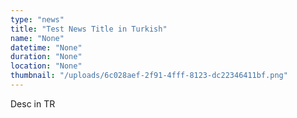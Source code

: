 ```yaml
---
type: "news"
title: "Test News Title in Turkish"
name: "None"
datetime: "None"
duration: "None"
location: "None"
thumbnail: "/uploads/6c028aef-2f91-4fff-8123-dc22346411bf.png"
---
```


Desc in TR